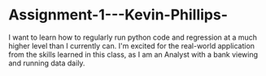 # Assignment-1---Kevin-Phillips-
I want to learn how to regularly run python code and regression at a much higher level than I currently can. I'm excited for the real-world application from the skills learned in this class, as I am an Analyst with a bank viewing and running data daily.
